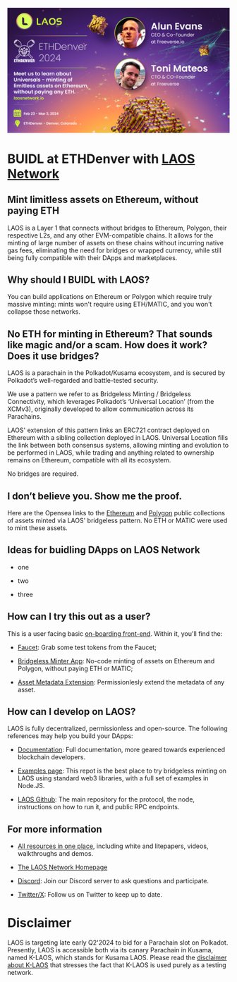 ![LAOS_ETHDenver](../imgs/LAOS_ETHDenver.jpg)
# BUIDL at ETHDenver with [**LAOS Network**](https://laosnetwork.io) 

## Mint limitless assets on Ethereum, without paying ETH

LAOS is a Layer 1 that connects without bridges to Ethereum, Polygon, their respective L2s, and any other EVM-compatible chains. It allows for the minting of large number of assets on these chains without incurring native gas fees, eliminating the need for bridges or wrapped currency, while still being fully compatible with their DApps and marketplaces.

## Why should I BUIDL with LAOS?

You can build applications on Ethereum or Polygon which require truly massive minting: mints won't require using ETH/MATIC, and you won't collapse those networks.

## No ETH for minting in Ethereum? That sounds like magic and/or a scam. How does it work? Does it use bridges?

LAOS is a parachain in the Polkadot/Kusama ecosystem, and is secured by Polkadot’s well-regarded and battle-tested security.

We use a pattern we refer to as Bridgeless Minting / Bridgeless Connectivity, which leverages Polkadot’s ‘Universal Location’ (from the XCMv3), originally developed to allow communication across its Parachains. 

LAOS' extension of this pattern links an ERC721 contract deployed on Ethereum with a sibling collection deployed in LAOS. Universal Location fills the link between both consensus systems, allowing minting and evolution to be performed in LAOS, while trading and anything related to ownership remains on Ethereum, compatible with all its ecosystem. 

No bridges are required.

## I don’t believe you. Show me the proof.

Here are the Opensea links to the [Ethereum](https://opensea.io/collection/eth-laos-bridgeless-minting) and [Polygon](https://opensea.io/collection/universal-polygon-collection) public collections of assets minted via LAOS' bridgeless pattern. No ETH or MATIC were used to mint these assets.


## Ideas for buidling DApps on LAOS Network

- one

- two

- three

## How can I try this out as a user?

This is a user facing basic [on-boarding front-end](https://apps.klaos.io/). Within it, you'll find the:

- [Faucet](https://apps.klaos.io/faucet): Grab some test tokens from the Faucet;

- [Bridgeless Minter App](https://apps.klaos.io/): No-code minting of assets on Ethereum and Polygon, without paying ETH or MATIC;

- [Asset Metadata Extension](https://apps.klaos.io/extend): Permissionlesly extend the metadata of any asset.

## How can I develop on LAOS?

LAOS is fully decentralized, permissionless and open-source. The following references may help you build your DApps:

- [Documentation](https://docs.laosnetwork.io/): Full documentation, more geared towards experienced blockchain developers.

- [Examples page](https://github.com/freeverseio/laos-examples): This repot is the best place to try bridgeless minting on LAOS using standard web3 libraries, with a full set of examples in Node.JS.

- [LAOS Github](https://github.com/freeverseio/laos): The main repository for the protocol, the node, instructions on how to run it, and public RPC endpoints.

## For more information

- [All resources in one place](https://docs.laosnetwork.io/introduction/resources), including white and litepapers, videos, walkthroughs and demos.

- [The LAOS Network Homepage](https://laosnetwork.io/)

- [Discord](https://discord.gg/gZcxsJcdPy): Join our Discord server to ask questions and participate.

- [Twitter/X](https://twitter.com/laosnetwork): Follow us on Twitter to keep up to date.


# Disclaimer

LAOS is targeting late early Q2'2024 to bid for a Parachain slot on Polkadot. 
Presently, LAOS is accessible both via its canary Parachain in Kusama, named K-LAOS, which stands for Kusama LAOS.
Please read the [disclaimer about K-LAOS](https://www.laosfoundation.io/disclaimer-klaos) that stresses the fact
that K-LAOS is used purely as a testing network.
